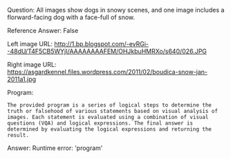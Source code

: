 Question: All images show dogs in snowy scenes, and one image includes a florward-facing dog with a face-full of snow.

Reference Answer: False

Left image URL: http://1.bp.blogspot.com/-evRGi--48dU/T4F5CB5WYjI/AAAAAAAAFEM/OHJkbuHMRXo/s640/026.JPG

Right image URL: https://asgardkennel.files.wordpress.com/2011/02/boudica-snow-jan-2011a1.jpg

Program:

```
The provided program is a series of logical steps to determine the truth or falsehood of various statements based on visual analysis of images. Each statement is evaluated using a combination of visual questions (VQA) and logical expressions. The final answer is determined by evaluating the logical expressions and returning the result.
```
Answer: Runtime error: 'program'

